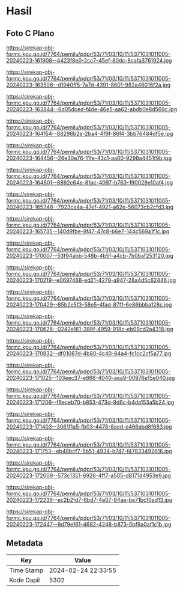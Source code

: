 # Hasil

## Foto C Plano

https://sirekap-obj-formc.kpu.go.id/7764/pemilu/pdpr/53/71/03/10/11/5371031011005-20240223-161908--4423f8e0-2cc7-45ef-80dc-8cafa3761924.jpg

https://sirekap-obj-formc.kpu.go.id/7764/pemilu/pdpr/53/71/03/10/11/5371031011005-20240223-163506--d1940ff5-7a7d-4391-8601-982a46016f2a.jpg

https://sirekap-obj-formc.kpu.go.id/7764/pemilu/pdpr/53/71/03/10/11/5371031011005-20240223-163844--6d05dced-f4de-46e5-aa62-abdb0e8d569c.jpg

https://sirekap-obj-formc.kpu.go.id/7764/pemilu/pdpr/53/71/03/10/11/5371031011005-20240223-164154--88298b2e-2ba4-4f9f-86f4-3bb76484df5e.jpg

https://sirekap-obj-formc.kpu.go.id/7764/pemilu/pdpr/53/71/03/10/11/5371031011005-20240223-164456--26e30e76-11fe-43c1-aa60-9298a4451f9b.jpg

https://sirekap-obj-formc.kpu.go.id/7764/pemilu/pdpr/53/71/03/10/11/5371031011005-20240223-164801--8892c64e-81ac-4097-b763-190028e10af4.jpg

https://sirekap-obj-formc.kpu.go.id/7764/pemilu/pdpr/53/71/03/10/11/5371031011005-20240223-165348--7923ce4a-47ef-4921-a62e-56073cb2cfd3.jpg

https://sirekap-obj-formc.kpu.go.id/7764/pemilu/pdpr/53/71/03/10/11/5371031011005-20240223-165735--140d9fbe-9f47-47c8-b6e7-144c569a1f1c.jpg

https://sirekap-obj-formc.kpu.go.id/7764/pemilu/pdpr/53/71/03/10/11/5371031011005-20240223-170007--53f94abb-548b-4b5f-a4cb-7b0baf253120.jpg

https://sirekap-obj-formc.kpu.go.id/7764/pemilu/pdpr/53/71/03/10/11/5371031011005-20240223-170219--e0697468-ed21-4279-a947-28a4d5c62446.jpg

https://sirekap-obj-formc.kpu.go.id/7764/pemilu/pdpr/53/71/03/10/11/5371031011005-20240223-170429--85b2e5f3-58e5-4fad-87f1-6e86bbba128c.jpg

https://sirekap-obj-formc.kpu.go.id/7764/pemilu/pdpr/53/71/03/10/11/5371031011005-20240223-170626--0242e161-388f-4959-918c-eb09cd2a4318.jpg

https://sirekap-obj-formc.kpu.go.id/7764/pemilu/pdpr/53/71/03/10/11/5371031011005-20240223-170832--df01087d-4b80-4c40-84a4-fc1cc2cf5a77.jpg

https://sirekap-obj-formc.kpu.go.id/7764/pemilu/pdpr/53/71/03/10/11/5371031011005-20240223-171025--103eec37-e866-4040-aea9-00976e15e040.jpg

https://sirekap-obj-formc.kpu.go.id/7764/pemilu/pdpr/53/71/03/10/11/5371031011005-20240223-171206--f6eceb70-b853-473d-9d6c-b4da153a5b24.jpg

https://sirekap-obj-formc.kpu.go.id/7764/pemilu/pdpr/53/71/03/10/11/5371031011005-20240223-171403--3061f1a5-fb03-4478-8aed-e466abd8f683.jpg

https://sirekap-obj-formc.kpu.go.id/7764/pemilu/pdpr/53/71/03/10/11/5371031011005-20240223-171753--eb48bcf7-5b51-4934-b747-f47833492616.jpg

https://sirekap-obj-formc.kpu.go.id/7764/pemilu/pdpr/53/71/03/10/11/5371031011005-20240223-172009--573c1351-6926-4ff7-a505-d8171d4953e9.jpg

https://sirekap-obj-formc.kpu.go.id/7764/pemilu/pdpr/53/71/03/10/11/5371031011005-20240223-172236--ec2b2fd7-6bd7-4e07-84ae-be71bc10ad13.jpg

https://sirekap-obj-formc.kpu.go.id/7764/pemilu/pdpr/53/71/03/10/11/5371031011005-20240223-172447--9d79e161-4682-4248-b873-5bf9a0af1c1b.jpg


## Metadata

| Key        | Value               |
| ---------- | ------------------- |
| Time Stamp | 2024-02-24 22:33:55 |
| Kode Dapil | 5302                |



